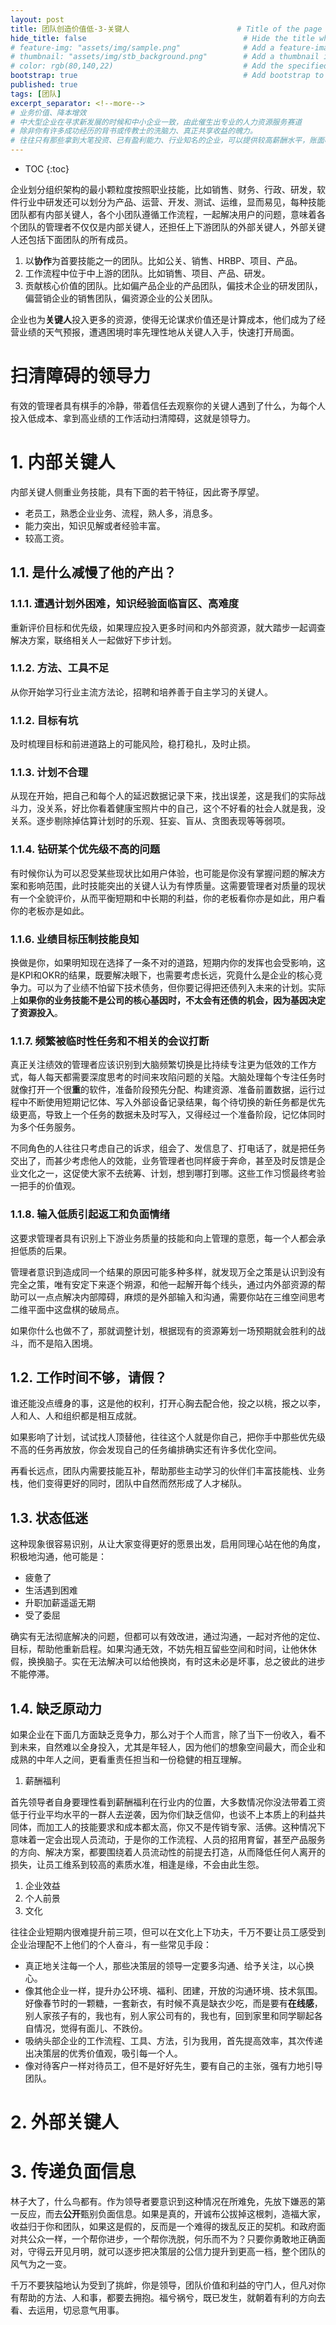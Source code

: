```yaml
---
layout: post
title: 团队创造价值低-3-关键人                        # Title of the page
hide_title: false                                   # Hide the title when displaying the post, but shown in lists of posts
# feature-img: "assets/img/sample.png"              # Add a feature-image to the post
# thumbnail: "assets/img/stb_background.png"        # Add a thumbnail image on blog view
# color: rgb(80,140,22)                             # Add the specified color as feature image, and change link colors in post
bootstrap: true                                     # Add bootstrap to the page
published: true
tags: [团队]
excerpt_separator: <!--more-->
# 业务价值、降本增效
# 中大型企业在寻求新发展的时候和中小企业一致，由此催生出专业的人力资源服务赛道
# 除非你有许多成功经历的背书或传教士的洗脑力、真正共享收益的魄力。
# 往往只有那些拿到大笔投资、已有盈利能力、行业知名的企业，可以提供较高薪酬水平，账面吸引力强大，明星员工和行业广告来招揽人才。
---
```


<!--more-->
* TOC
{:toc}

企业划分组织架构的最小颗粒度按照职业技能，比如销售、财务、行政、研发，软件行业中研发还可以划分为产品、运营、开发、测试、运维，显而易见，每种技能团队都有内部关键人，各个小团队遵循工作流程，一起解决用户的问题，意味着各个团队的管理者不仅仅是内部关键人，还担任上下游团队的外部关键人，外部关键人还包括下面团队的所有成员。

1. 以**协作**为首要技能之一的团队。比如公关、销售、HRBP、项目、产品。
2. 工作流程中位于中上游的团队。比如销售、项目、产品、研发。
3. 贡献核心价值的团队。比如偏产品企业的产品团队，偏技术企业的研发团队，偏营销企业的销售团队，偏资源企业的公关团队。

企业也为**关键人**投入更多的资源，使得无论谋求价值还是计算成本，他们成为了经营业绩的天气预报，遭遇困境时率先理性地从关键人入手，快速打开局面。

# 扫清障碍的领导力

有效的管理者具有棋手的冷静，带着信任去观察你的关键人遇到了什么，为每个人投入低成本、拿到高业绩的工作活动扫清障碍，这就是领导力。

# 1. 内部关键人

内部关键人侧重业务技能，具有下面的若干特征，因此寄予厚望。

* 老员工，熟悉企业业务、流程，熟人多，消息多。
* 能力突出，知识见解或者经验丰富。
* 较高工资。

## 1.1. 是什么减慢了他的产出？

### 1.1.1. 遭遇计划外困难，知识经验面临盲区、高难度
重新评价目标和优先级，如果理应投入更多时间和内外部资源，就大踏步一起调查解决方案，联络相关人一起做好下步计划。

### 1.1.2. 方法、工具不足
从你开始学习行业主流方法论，招聘和培养善于自主学习的关键人。

### 1.1.2. 目标有坑
及时梳理目标和前进道路上的可能风险，稳打稳扎，及时止损。

### 1.1.3. 计划不合理
从现在开始，把自己和每个人的延迟数据记录下来，找出误差，这是我们的实际战斗力，没关系，好比你看着健康宝照片中的自己，这个不好看的社会人就是我，没关系。逐步剔除掉估算计划时的乐观、狂妄、盲从、贪图表现等等弱项。

### 1.1.4. 钻研某个优先级不高的问题
有时候你认为可以忍受某些现状比如用户体验，也可能是你没有掌握问题的解决方案和影响范围，此时技能突出的关键人认为有悖质量。这需要管理者对质量的现状有一个全貌评价，从而平衡短期和中长期的利益，你的老板看你亦是如此，用户看你的老板亦是如此。

### 1.1.6. 业绩目标压制技能良知
换做是你，如果明知现在选择了一条不对的道路，短期内你的发挥也会受影响，这是KPI和OKR的结果，既要解决眼下，也需要考虑长远，究竟什么是企业的核心竞争力。可以为了业绩不怕留下技术债务，但你要记得把还债列入未来的计划。实际上**如果你的业务技能不是公司的核心基因时，不太会有还债的机会，因为基因决定了资源投入**。

### 1.1.7. 频繁被临时性任务和不相关的会议打断
真正关注绩效的管理者应该识别到大脑频繁切换是比持续专注更为低效的工作方式，每人每天都需要深度思考的时间来攻陷问题的关隘。大脑处理每个专注任务时就像打开一个很**重**的软件，准备阶段预先分配、构建资源、准备前置数据，运行过程中不断使用短期记忆体、写入外部设备记录结果，每个待切换的新任务都是优先级更高，导致上一个任务的数据未及时写入，又得经过一个准备阶段，记忆体同时为多个任务服务。

不同角色的人往往只考虑自己的诉求，组会了、发信息了、打电话了，就是把任务交出了，而甚少考虑他人的效能，业务管理者也同样疲于奔命，甚至及时反馈是企业文化之一，这促使大家不去统筹、计划，想到哪打到哪。这些工作习惯最终考验一把手的价值观。

### 1.1.8. 输入低质引起返工和负面情绪
这要求管理者具有识别上下游业务质量的技能和向上管理的意愿，每一个人都会承担低质的后果。

管理者意识到造成同一个结果的原因可能多种多样，就发现万全之策是认识到没有完全之策，唯有安定下来逐个朔源，和他一起解开每个线头，通过内外部资源的帮助可以一点点解决内部障碍，麻烦的是外部输入和沟通，需要你站在三维空间思考二维平面中这盘棋的破局点。

如果你什么也做不了，那就调整计划，根据现有的资源筹划一场预期就会胜利的战斗，而不是陷入困境。

## 1.2. 工作时间不够，请假？

谁还能没点缠身的事，这是他的权利，打开心胸去配合他，投之以桃，报之以李，人和人、人和组织都是相互成就。

如果影响了计划，试试找人顶替他，往往这个人就是你自己，把你手中那些优先级不高的任务再放放，你会发现自己的任务编排确实还有许多优化空间。

再看长远点，团队内需要技能互补，帮助那些主动学习的伙伴们丰富技能栈、业务栈，他们变得更好的同时，团队中自然而然形成了人才梯队。

## 1.3. 状态低迷

这种现象很容易识别，从让大家变得更好的愿景出发，启用同理心站在他的角度，积极地沟通，他可能是：

* 疲惫了
* 生活遇到困难
* 升职加薪遥遥无期
* 受了委屈

确实有无法彻底解决的问题，但都可以有效改进，通过沟通，一起对齐他的定位、目标，帮助他重新启程。如果沟通无效，不妨先相互留些空间和时间，让他休休假，换换脑子。实在无法解决可以给他换岗，有时这未必是坏事，总之彼此的进步不能停滞。

## 1.4. 缺乏原动力

如果企业在下面几方面缺乏竞争力，那么对于个人而言，除了当下一份收入，看不到未来，自然难以全身投入，尤其是年轻人，因为他们的想象空间最大，而企业和成熟的中年人之间，更看重责任担当和一份稳健的相互理解。

1. 薪酬福利

  首先领导者自身要理性看到薪酬福利在行业内的位置，大多数情况你没法带着工资低于行业平均水平的一群人去逆袭，因为你们缺乏信仰，也谈不上本质上的利益共同体，而加工人的技能要求和成本都太高，你又不是传销专家、活佛。这种情况下意味着一定会出现人员流动，于是你的工作流程、人员的招用育留，甚至产品服务的方向、解决方案，都要围绕着人员流动性的前提去打造，从而降低任何人离开的损失，让员工维系到较高的素质水准，相逢是缘，不会由此生怨。

1. 企业效益
1. 个人前景
1. 文化

往往企业短期内很难提升前三项，但可以在文化上下功夫，千万不要让员工感受到企业治理配不上他们的个人奋斗，有一些常见手段：

* 真正地关注每一个人，那些决策层的领导一定要多沟通、给予关注，以心换心。
* 像其他企业一样，提升办公环境、福利、团建，开放的沟通环境、技术氛围。好像春节时的一颗糖，一套新衣，有时候不真是缺衣少吃，而是要有**在线感**，别人家孩子有的，我也有，别人家公司有的，我也有，回到家里和同学聊起各自情况，觉得有面儿、不跌份。
* 吸纳头部企业的工作流程、工具、方法，引为我用，首先提高效率，其次传递出决策层的优秀价值观，吸引每一个人。
* 像对待客户一样对待员工，但不是好好先生，要有自己的主张，强有力地引导团队。

# 2. 外部关键人

# 3. 传递负面信息

林子大了，什么鸟都有。作为领导者要意识到这种情况在所难免，先放下嫌恶的第一反应，而去**公开**甄别负面信息。如果是真的，开诚布公拔掉这根刺，造福大家，收益归于你和团队，如果这是假的，反而是一个难得的拨乱反正的契机。和政府面对共公众一样，一个帮你进步，一个帮你洗脱，何乐而不为？只要你勇敢地正确面对，守得云开见月明，就可以逐步把决策层的公信力提升到更高一档，整个团队的风气为之一变。

千万不要狭隘地认为受到了挑衅，你是领导，团队价值和利益的守门人，但凡对你有帮助的方法、人和事，都要去拥抱。福兮祸兮，既已发生，就朝着有利的方向去看、去运用，切忌意气用事。
